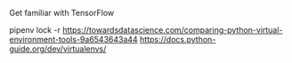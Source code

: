 Get familiar with TensorFlow


pipenv lock -r
https://towardsdatascience.com/comparing-python-virtual-environment-tools-9a6543643a44
https://docs.python-guide.org/dev/virtualenvs/
